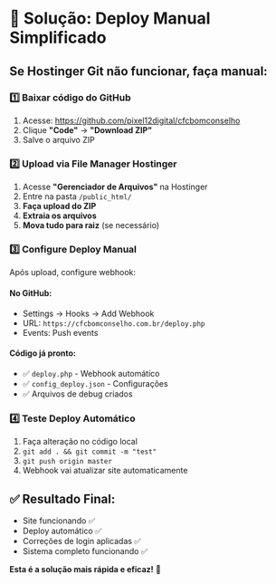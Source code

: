 # 🚀 Solução: Deploy Manual Simplificado

## Se Hostinger Git não funcionar, faça manual:

### 1️⃣ **Baixar código do GitHub**
1. Acesse: https://github.com/pixel12digital/cfcbomconselho
2. Clique **"Code"** → **"Download ZIP"**
3. Salve o arquivo ZIP

### 2️⃣ **Upload via File Manager Hostinger**
1. Acesse **"Gerenciador de Arquivos"** na Hostinger
2. Entre na pasta `/public_html/`
3. **Faça upload do ZIP**
4. **Extraia os arquivos**
5. **Mova tudo para raiz** (se necessário)

### 3️⃣ **Configure Deploy Manual**
Após upload, configure webhook:

#### No GitHub:
- Settings → Hooks → Add Webhook
- URL: `https://cfcbomconselho.com.br/deploy.php`
- Events: Push events

#### Código já pronto:
- ✅ `deploy.php` - Webhook automático
- ✅ `config_deploy.json` - Configurações
- ✅ Arquivos de debug criados

### 4️⃣ **Teste Deploy Automático**
1. Faça alteração no código local
2. `git add . && git commit -m "test"`
3. `git push origin master`
4. Webhook vai atualizar site automaticamente

## ✅ **Resultado Final:**
- Site funcionando ✅
- Deploy automático ✅  
- Correções de login aplicadas ✅
- Sistema completo funcionando ✅

**Esta é a solução mais rápida e eficaz!** 🎯
